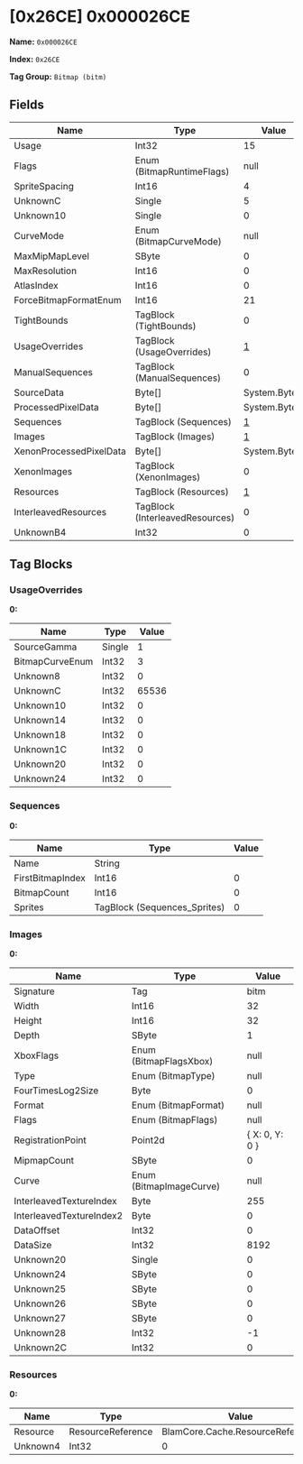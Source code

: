 # [0x26CE] 0x000026CE

**Name:** ```0x000026CE```

**Index:** ```0x26CE```

**Tag Group:** ```Bitmap (bitm)```

## Fields

Name	| Type	| Value
---	|---	|---	|
Usage	|Int32	|15
Flags	|Enum (BitmapRuntimeFlags)	|null
SpriteSpacing	|Int16	|4
UnknownC	|Single	|5
Unknown10	|Single	|0
CurveMode	|Enum (BitmapCurveMode)	|null
MaxMipMapLevel	|SByte	|0
MaxResolution	|Int16	|0
AtlasIndex	|Int16	|0
ForceBitmapFormatEnum	|Int16	|21
TightBounds	|TagBlock (TightBounds)	|0
UsageOverrides	|TagBlock (UsageOverrides)	|[1](#usageoverrides)
ManualSequences	|TagBlock (ManualSequences)	|0
SourceData	|Byte[]	|System.Byte[]
ProcessedPixelData	|Byte[]	|System.Byte[]
Sequences	|TagBlock (Sequences)	|[1](#sequences)
Images	|TagBlock (Images)	|[1](#images)
XenonProcessedPixelData	|Byte[]	|System.Byte[]
XenonImages	|TagBlock (XenonImages)	|0
Resources	|TagBlock (Resources)	|[1](#resources)
InterleavedResources	|TagBlock (InterleavedResources)	|0
UnknownB4	|Int32	|0


## Tag Blocks

### UsageOverrides

**0:**

Name	| Type	| Value
---	|---	|---	|
SourceGamma	|Single	|1
BitmapCurveEnum	|Int32	|3
Unknown8	|Int32	|0
UnknownC	|Int32	|65536
Unknown10	|Int32	|0
Unknown14	|Int32	|0
Unknown18	|Int32	|0
Unknown1C	|Int32	|0
Unknown20	|Int32	|0
Unknown24	|Int32	|0


### Sequences

**0:**

Name	| Type	| Value
---	|---	|---	|
Name	|String	|
FirstBitmapIndex	|Int16	|0
BitmapCount	|Int16	|0
Sprites	|TagBlock (Sequences_Sprites)	|0


### Images

**0:**

Name	| Type	| Value
---	|---	|---	|
Signature	|Tag	|bitm
Width	|Int16	|32
Height	|Int16	|32
Depth	|SByte	|1
XboxFlags	|Enum (BitmapFlagsXbox)	|null
Type	|Enum (BitmapType)	|null
FourTimesLog2Size	|Byte	|0
Format	|Enum (BitmapFormat)	|null
Flags	|Enum (BitmapFlags)	|null
RegistrationPoint	|Point2d	|{ X: 0, Y: 0 }
MipmapCount	|SByte	|0
Curve	|Enum (BitmapImageCurve)	|null
InterleavedTextureIndex	|Byte	|255
InterleavedTextureIndex2	|Byte	|0
DataOffset	|Int32	|0
DataSize	|Int32	|8192
Unknown20	|Single	|0
Unknown24	|SByte	|0
Unknown25	|SByte	|0
Unknown26	|SByte	|0
Unknown27	|SByte	|0
Unknown28	|Int32	|-1
Unknown2C	|Int32	|0


### Resources

**0:**

Name	| Type	| Value
---	|---	|---	|
Resource	|ResourceReference	|BlamCore.Cache.ResourceReference
Unknown4	|Int32	|0


